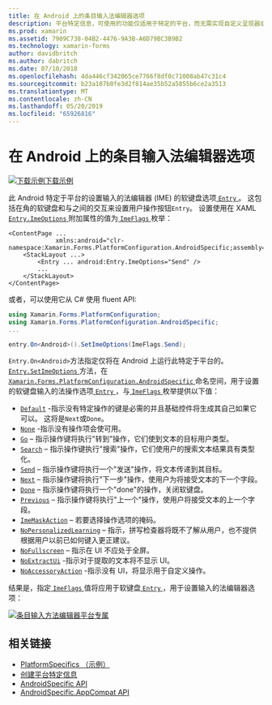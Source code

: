 ```yaml
---
title: 在 Android 上的条目输入法编辑器选项
description: 平台特定信息，可使用的功能仅适用于特定的平台，而无需实现自定义呈现器或效果。 本文介绍如何使用 Android 平台特定的设置的输入的方法编辑器选项的屏幕键盘的条目。
ms.prod: xamarin
ms.assetid: 7909C738-04B2-4476-9A3B-A6D79BC3B9B2
ms.technology: xamarin-forms
author: davidbritch
ms.author: dabritch
ms.date: 07/10/2018
ms.openlocfilehash: 4da446cf342065ce7766f8df0c71008ab47c31c4
ms.sourcegitcommit: b23a107b0fe3d2f814ae35b52a5855b6ce2a3513
ms.translationtype: MT
ms.contentlocale: zh-CN
ms.lasthandoff: 05/20/2019
ms.locfileid: "65926816"
---
```

# <a name="entry-input-method-editor-options-on-android"></a>在 Android 上的条目输入法编辑器选项

[![下载示例](~/media/shared/download.png)下载示例](https://developer.xamarin.com/samples/xamarin-forms/UserInterface/PlatformSpecifics/)

此 Android 特定于平台的设置输入的法编辑器 (IME) 的软键盘选项[ `Entry` ](xref:Xamarin.Forms.Entry)。 这包括在角的软键盘和与之间的交互来设置用户操作按钮`Entry`。 设置使用在 XAML [ `Entry.ImeOptions` ](xref:Xamarin.Forms.PlatformConfiguration.AndroidSpecific.Entry.ImeOptionsProperty)附加属性的值为[ `ImeFlags` ](xref:Xamarin.Forms.PlatformConfiguration.AndroidSpecific.ImeFlags)枚举：

```xaml
<ContentPage ...
             xmlns:android="clr-namespace:Xamarin.Forms.PlatformConfiguration.AndroidSpecific;assembly=Xamarin.Forms.Core">
    <StackLayout ...>
        <Entry ... android:Entry.ImeOptions="Send" />
        ...
    </StackLayout>
</ContentPage>
```

或者，可以使用它从 C# 使用 fluent API:

```csharp
using Xamarin.Forms.PlatformConfiguration;
using Xamarin.Forms.PlatformConfiguration.AndroidSpecific;
...

entry.On<Android>().SetImeOptions(ImeFlags.Send);
```

`Entry.On<Android>`方法指定仅将在 Android 上运行此特定于平台的。 [ `Entry.SetImeOptions` ](xref:Xamarin.Forms.PlatformConfiguration.AndroidSpecific.Entry.SetImeOptions(Xamarin.Forms.IPlatformElementConfiguration{Xamarin.Forms.PlatformConfiguration.Android,Xamarin.Forms.Entry},Xamarin.Forms.PlatformConfiguration.AndroidSpecific.ImeFlags))方法，在[ `Xamarin.Forms.PlatformConfiguration.AndroidSpecific` ](xref:Xamarin.Forms.PlatformConfiguration.AndroidSpecific)命名空间，用于设置的软键盘输入的法操作选项[ `Entry` ](xref:Xamarin.Forms.Entry)，与[ `ImeFlags` ](xref:Xamarin.Forms.PlatformConfiguration.AndroidSpecific.ImeFlags)枚举提供以下值：

- [`Default`](xref:Xamarin.Forms.PlatformConfiguration.AndroidSpecific.ImeFlags.Default) -指示没有特定操作的键是必需的并且基础控件将生成其自己如果它可以。 这将是`Next`或`Done`。
- [`None`](xref:Xamarin.Forms.PlatformConfiguration.AndroidSpecific.ImeFlags.None) -指示没有操作项会使可用。
- [`Go`](xref:Xamarin.Forms.PlatformConfiguration.AndroidSpecific.ImeFlags.Go) – 指示操作键将执行"转到"操作，它们使到文本的目标用户类型。
- [`Search`](xref:Xamarin.Forms.PlatformConfiguration.AndroidSpecific.ImeFlags.Search) – 指示操作键执行"搜索"操作，它们使用户的搜索文本结果具有类型化。
- [`Send`](xref:Xamarin.Forms.PlatformConfiguration.AndroidSpecific.ImeFlags.Send) – 指示操作键将执行一个"发送"操作，将文本传递到其目标。
- [`Next`](xref:Xamarin.Forms.PlatformConfiguration.AndroidSpecific.ImeFlags.Next) – 指示操作键将执行"下一步"操作，使用户为将接受文本的下一个字段。
- [`Done`](xref:Xamarin.Forms.PlatformConfiguration.AndroidSpecific.ImeFlags.Done) – 指示操作键将执行一个"done"的操作，关闭软键盘。
- [`Previous`](xref:Xamarin.Forms.PlatformConfiguration.AndroidSpecific.ImeFlags.Previous) – 指示操作键将执行"上一个"操作，使用户将接受文本的上一个字段。
- [`ImeMaskAction`](xref:Xamarin.Forms.PlatformConfiguration.AndroidSpecific.ImeFlags.ImeMaskAction) – 若要选择操作选项的掩码。
- [`NoPersonalizedLearning`](xref:Xamarin.Forms.PlatformConfiguration.AndroidSpecific.ImeFlags.NoPersonalizedLearning) – 指示，拼写检查器将既不了解从用户，也不提供根据用户以前已如何键入更正建议。
- [`NoFullscreen`](xref:Xamarin.Forms.PlatformConfiguration.AndroidSpecific.ImeFlags.NoFullscreen) – 指示在 UI 不应处于全屏。
- [`NoExtractUi`](xref:Xamarin.Forms.PlatformConfiguration.AndroidSpecific.ImeFlags.NoExtractUi) -指示对于提取的文本将不显示 UI。
- [`NoAccessoryAction`](xref:Xamarin.Forms.PlatformConfiguration.AndroidSpecific.ImeFlags.NoAccessoryAction) -指示没有 UI，将显示用于自定义操作。

结果是，指定[ `ImeFlags` ](xref:Xamarin.Forms.PlatformConfiguration.AndroidSpecific.ImeFlags)值将应用于软键盘[ `Entry` ](xref:Xamarin.Forms.Entry)，用于设置输入的法编辑器选项：

[![条目输入方法编辑器平台专属](entry-ime-options-images/entry-imeoptions.png "条目输入方法编辑器平台特定")](entry-ime-options-images/entry-imeoptions-large.png#lightbox "条目输入方法编辑器特定于平台的")

## <a name="related-links"></a>相关链接

- [PlatformSpecifics （示例）](https://developer.xamarin.com/samples/xamarin-forms/UserInterface/PlatformSpecifics/)
- [创建平台特定信息](~/xamarin-forms/platform/platform-specifics/index.md#creating-platform-specifics)
- [AndroidSpecific API](xref:Xamarin.Forms.PlatformConfiguration.AndroidSpecific)
- [AndroidSpecific.AppCompat API](xref:Xamarin.Forms.PlatformConfiguration.AndroidSpecific.AppCompat)
